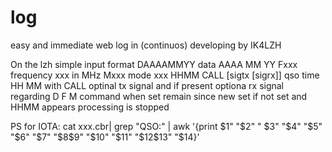 # log
easy and immediate web log
in (continuos) developing
by IK4LZH


On the lzh simple input format
DAAAAMMYY data AAAA MM YY
Fxxx frequency xxx in MHz
Mxxx mode xxx
HHMM CALL [sigtx [sigrx]] qso time HH MM with CALL optinal tx signal and if present optiona rx signal
regarding D F M command when set remain since new set
if not set and HHMM appears processing is stopped


PS for IOTA: cat xxx.cbr| grep "QSO:" | awk '{print $1" "$2" " $3" "$4" "$5" "$6" "$7" "$8$9" "$10" "$11" "$12$13" "$14}'

